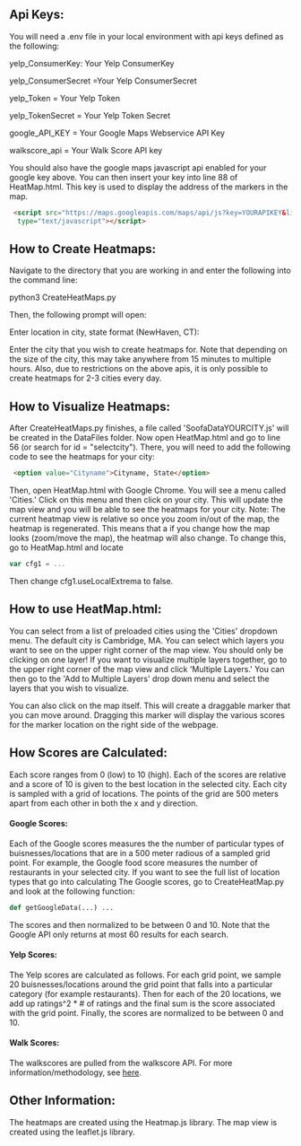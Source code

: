## Api Keys:
You will need a .env file in your local environment with api keys defined as the following:

yelp_ConsumerKey: Your Yelp ConsumerKey

yelp_ConsumerSecret =Your Yelp ConsumerSecret 

yelp_Token = Your Yelp Token

yelp_TokenSecret = Your Yelp Token Secret

google_API_KEY = Your Google Maps Webservice API Key

walkscore_api = Your Walk Score API key

You should also have the google maps javascript api enabled for your google key above. You can then insert your key into line 88 of HeatMap.html. This key is used to display the address of the markers in the map. 

````HTML
 <script src="https://maps.googleapis.com/maps/api/js?key=YOURAPIKEY&libraries=places"
  type="text/javascript"></script>
````

## How to Create Heatmaps:

Navigate to the directory that you are working in and enter the following into the command line:

python3 CreateHeatMaps.py

Then, the following prompt will open: 

Enter location in city, state format (NewHaven, CT): 

Enter the city that you wish to create heatmaps for. Note that depending on the size of the city, this may take 
anywhere from 15 minutes to multiple hours. Also, due to restrictions on the above apis, it is only possible to create heatmaps for 2-3 
cities every day.


## How to Visualize Heatmaps:

After CreateHeatMaps.py finishes, a file called 'SoofaDataYOURCITY.js' will be created in the DataFiles folder. Now open
HeatMap.html and go to line 56 (or search for id = "selectcity"). There, you will need to add the following code to see the heatmaps for your city:

```` HTML
 <option value="Cityname">Cityname, State</option>
 ````

 Then, open HeatMap.html with Google Chrome. You will see a menu called 'Cities.' Click on this menu and then click on your city. This will update the map view and you will be able to see the heatmaps for your city. Note: The current heatmap view is relative so once you zoom in/out of the map, the heatmap is regenerated. This means that a if you change how the map looks (zoom/move the map), the heatmap will also change. To change this, go to HeatMap.html and locate

 ````javascript
 var cfg1 = ...
 ````
 Then change cfg1.useLocalExtrema to false.

## How to use HeatMap.html:

You can select from a list of preloaded cities using the 'Cities' dropdown menu. The default city is Cambridge, MA. You can select which layers you want to see on the upper right corner of the map view. You should only be clicking on one layer! If you want to visualize multiple layers together, go to the upper right corner of the map view and click 'Multiple Layers.' You can then go to the 'Add to Multiple Layers' drop down menu and select the layers that you wish to visualize. 

You can also click on the map itself. This will create a draggable marker that you can move around. Dragging this marker will display the various scores for the marker location on the right side of the webpage.

## How Scores are Calculated:

Each score ranges from 0 (low) to 10 (high). Each of the scores are relative and a score of 10 is given to the best location in the selected city. Each city is sampled with a grid of locations. The points of the grid are 500 meters apart from each other in both the x and y direction.

#### Google Scores:
Each of the Google scores measures the the number of particular types of buisnesses/locations that are in a 500 meter radious of a sampled grid point. 
For example, the Google food score measures the number of restaurants in your selected city. If you want to see the full list of location types that go into calculating The Google scores, go to CreateHeatMap.py and look at the following function:
````python
def getGoogleData(...) ...
````

The scores and then normalized to be between 0 and 10. Note that the Google API only returns at most 60 results for each search.


#### Yelp Scores:

The Yelp scores are calculated as follows. For each grid point, we sample 20 buisnesses/locations around the grid point that falls into a particular category (for example restaurants). Then for each of the 20 locations, we add up ratings^2 * # of ratings and the final sum is the score associated with the grid point. Finally, the scores are normalized to be between 0 and 10.

#### Walk Scores:
The walkscores are pulled from the walkscore API. For more information/methodology, see [here](https://www.walkscore.com/methodology.shtml).

## Other Information:

The heatmaps are created using the Heatmap.js library. The map view is created using the leaflet.js library.
